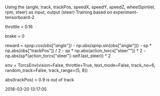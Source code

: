 Using the (angle, track, trackPos, speedX, speedY, speedZ, wheelSpinVel, rpm, steer) as input, output (steer)
Training based on experiment-tensorboard-2

throttle = 0.16

brake = 0

reward = sp*np.cos(obs["angle"]) - np.abs(sp*np.sin(obs["angle"])) - sp * np.abs(obs["trackPos"]) / 2 - sp * np.abs(action_torcs["steer""]) * 2 - np.abs(sp*(action_torcs["steer"]-self.last_steer)) * 2

env = TorcsEnv(vision=False, throttle=True, text_mode=False, track_no=6, random_track=False, track_range=(5, 8))

abs(trackPos) > 0.9 is out of track

2018-03-20 13:17:05
